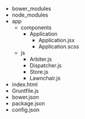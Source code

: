 + bower_modules
+ node_modules
+ app
  + components
    - Application
      - Application.jsx
      - Application.scss
  + js
    + Arbiter.js
    + Dispatcher.js
    + Store.js
    - Lawnchair.js
+ index.html
+ Gruntfile.js
+ bower.json
+ package.json
+ config.json